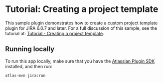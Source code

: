 # Tutorial: Creating a project template

This sample plugin demonstrates how to create a custom project template plugin 
for JIRA 6.0.7 and later. For a full discussion of this sample, see the tutorial at: 
[Tutorial - Creating a project template][1].

## Running locally

To run this app locally, make sure that you have the [Atlassian Plugin SDK][2] installed, and then run:

    atlas-mvn jira:run

 [1]: https://developer.atlassian.com/jiradev/jira-platform/guides/projects/tutorial-creating-a-project-template
 [2]: https://developer.atlassian.com/docs/getting-started/set-up-the-atlassian-plugin-sdk-and-build-a-project